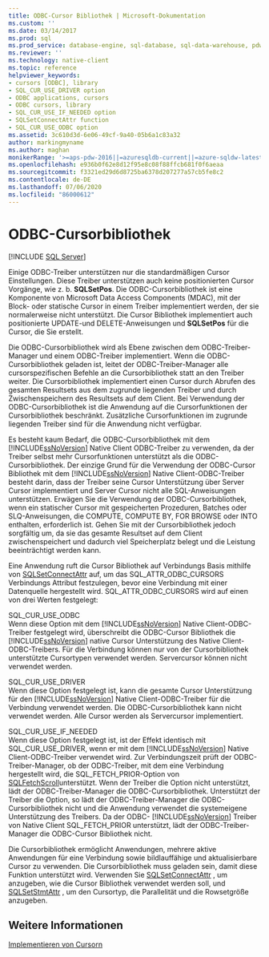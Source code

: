 ```yaml
---
title: ODBC-Cursor Bibliothek | Microsoft-Dokumentation
ms.custom: ''
ms.date: 03/14/2017
ms.prod: sql
ms.prod_service: database-engine, sql-database, sql-data-warehouse, pdw
ms.reviewer: ''
ms.technology: native-client
ms.topic: reference
helpviewer_keywords:
- cursors [ODBC], library
- SQL_CUR_USE_DRIVER option
- ODBC applications, cursors
- ODBC cursors, library
- SQL_CUR_USE_IF_NEEDED option
- SQLSetConnectAttr function
- SQL_CUR_USE_ODBC option
ms.assetid: 3c610d3d-6e06-49cf-9a40-05b6a1c83a32
author: markingmyname
ms.author: maghan
monikerRange: '>=aps-pdw-2016||=azuresqldb-current||=azure-sqldw-latest||>=sql-server-2016||=sqlallproducts-allversions||>=sql-server-linux-2017||=azuresqldb-mi-current'
ms.openlocfilehash: e936b0f62e8d12f95e8c08f88ffcb681f0f6aeaa
ms.sourcegitcommit: f3321ed29d6d8725ba6378d207277a57cb5fe8c2
ms.contentlocale: de-DE
ms.lasthandoff: 07/06/2020
ms.locfileid: "86000612"
---
```

# <a name="odbc-cursor-library"></a>ODBC-Cursorbibliothek
[!INCLUDE [SQL Server](../../../includes/applies-to-version/sql-asdb-asdbmi-asa-pdw.md)]

  Einige ODBC-Treiber unterstützen nur die standardmäßigen Cursor Einstellungen. Diese Treiber unterstützen auch keine positionierten Cursor Vorgänge, wie z. b. **SQLSetPos**. Die ODBC-Cursorbibliothek ist eine Komponente von Microsoft Data Access Components (MDAC), mit der Block- oder statische Cursor in einem Treiber implementiert werden, der sie normalerweise nicht unterstützt. Die Cursor Bibliothek implementiert auch positionierte UPDATE-und DELETE-Anweisungen und **SQLSetPos** für die Cursor, die Sie erstellt.  
  
 Die ODBC-Cursorbibliothek wird als Ebene zwischen dem ODBC-Treiber-Manager und einem ODBC-Treiber implementiert. Wenn die ODBC-Cursorbibliothek geladen ist, leitet der ODBC-Treiber-Manager alle cursorspezifischen Befehle an die Cursorbibliothek statt an den Treiber weiter. Die Cursorbibliothek implementiert einen Cursor durch Abrufen des gesamten Resultsets aus dem zugrunde liegenden Treiber und durch Zwischenspeichern des Resultsets auf dem Client. Bei Verwendung der ODBC-Cursorbibliothek ist die Anwendung auf die Cursorfunktionen der Cursorbibliothek beschränkt. Zusätzliche Cursorfunktionen im zugrunde liegenden Treiber sind für die Anwendung nicht verfügbar.  
  
 Es besteht kaum Bedarf, die ODBC-Cursorbibliothek mit dem [!INCLUDE[ssNoVersion](../../../includes/ssnoversion-md.md)] Native Client ODBC-Treiber zu verwenden, da der Treiber selbst mehr Cursorfunktionen unterstützt als die ODBC-Cursorbibliothek. Der einzige Grund für die Verwendung der ODBC-Cursor Bibliothek mit dem [!INCLUDE[ssNoVersion](../../../includes/ssnoversion-md.md)] Native Client-ODBC-Treiber besteht darin, dass der Treiber seine Cursor Unterstützung über Server Cursor implementiert und Server Cursor nicht alle SQL-Anweisungen unterstützen. Erwägen Sie die Verwendung der ODBC-Cursorbibliothek, wenn ein statischer Cursor mit gespeicherten Prozeduren, Batches oder SLQ-Anweisungen, die COMPUTE, COMPUTE BY, FOR BROWSE oder INTO enthalten, erforderlich ist. Gehen Sie mit der Cursorbibliothek jedoch sorgfältig um, da sie das gesamte Resultset auf dem Client zwischenspeichert und dadurch viel Speicherplatz belegt und die Leistung beeinträchtigt werden kann.  
  
 Eine Anwendung ruft die Cursor Bibliothek auf Verbindungs Basis mithilfe von [SQLSetConnectAttr](../../../relational-databases/native-client-odbc-api/sqlsetconnectattr.md) auf, um das SQL_ATTR_ODBC_CURSORS Verbindungs Attribut festzulegen, bevor eine Verbindung mit einer Datenquelle hergestellt wird. SQL_ATTR_ODBC_CURSORS wird auf einen von drei Werten festgelegt:  
  
 SQL_CUR_USE_ODBC  
 Wenn diese Option mit dem [!INCLUDE[ssNoVersion](../../../includes/ssnoversion-md.md)] Native Client-ODBC-Treiber festgelegt wird, überschreibt die ODBC-Cursor Bibliothek die [!INCLUDE[ssNoVersion](../../../includes/ssnoversion-md.md)] native Cursor Unterstützung des Native Client-ODBC-Treibers. Für die Verbindung können nur von der Cursorbibliothek unterstützte Cursortypen verwendet werden. Servercursor können nicht verwendet werden.  
  
 SQL_CUR_USE_DRIVER  
 Wenn diese Option festgelegt ist, kann die gesamte Cursor Unterstützung für den [!INCLUDE[ssNoVersion](../../../includes/ssnoversion-md.md)] Native Client-ODBC-Treiber für die Verbindung verwendet werden. Die ODBC-Cursorbibliothek kann nicht verwendet werden. Alle Cursor werden als Servercursor implementiert.  
  
 SQL_CUR_USE_IF_NEEDED  
 Wenn diese Option festgelegt ist, ist der Effekt identisch mit SQL_CUR_USE_DRIVER, wenn er mit dem [!INCLUDE[ssNoVersion](../../../includes/ssnoversion-md.md)] Native Client-ODBC-Treiber verwendet wird. Zur Verbindungszeit prüft der ODBC-Treiber-Manager, ob der ODBC-Treiber, mit dem eine Verbindung hergestellt wird, die SQL_FETCH_PRIOR-Option von [SQLFetchScroll](../../../relational-databases/native-client-odbc-api/sqlfetchscroll.md)unterstützt. Wenn der Treiber die Option nicht unterstützt, lädt der ODBC-Treiber-Manager die ODBC-Cursorbibliothek. Unterstützt der Treiber die Option, so lädt der ODBC-Treiber-Manager die ODBC-Cursorbibliothek nicht und die Anwendung verwendet die systemeigene Unterstützung des Treibers. Da der ODBC- [!INCLUDE[ssNoVersion](../../../includes/ssnoversion-md.md)] Treiber von Native Client SQL_FETCH_PRIOR unterstützt, lädt der ODBC-Treiber-Manager die ODBC-Cursor Bibliothek nicht.  
  
 Die Cursorbibliothek ermöglicht Anwendungen, mehrere aktive Anwendungen für eine Verbindung sowie bildlauffähige und aktualisierbare Cursor zu verwenden. Die Cursorbibliothek muss geladen sein, damit diese Funktion unterstützt wird. Verwenden Sie [SQLSetConnectAttr](../../../relational-databases/native-client-odbc-api/sqlsetconnectattr.md) , um anzugeben, wie die Cursor Bibliothek verwendet werden soll, und [SQLSetStmtAttr](../../../relational-databases/native-client-odbc-api/sqlsetstmtattr.md) , um den Cursortyp, die Parallelität und die Rowsetgröße anzugeben.  
  
## <a name="see-also"></a>Weitere Informationen  
 [Implementieren von Cursorn](../../../relational-databases/native-client-odbc-cursors/implementation/how-cursors-are-implemented.md)  
  
  
